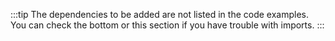 :::tip
The dependencies to be added are not listed in the code examples. You can check the bottom or this section if you have trouble with imports.
:::
